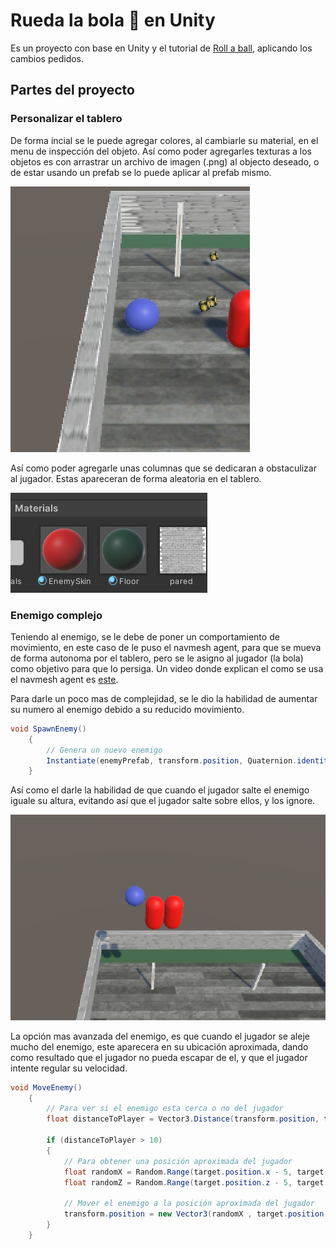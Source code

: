 # Rueda la bola :8ball: en Unity
Es un proyecto con base en Unity y el tutorial de [Roll a ball](https://learn.unity.com/project/roll-a-ball), aplicando los cambios pedidos.

## Partes del proyecto

### Personalizar el tablero

De forma incial se le puede agregar colores, al cambiarle su material, en el menu de inspección del objeto. Así como poder agregarles texturas a los objetos es con arrastrar un archivo de imagen (.png) al objecto deseado, o de estar usando un prefab se lo puede aplicar al prefab mismo.

![Escena texturas](media/imagenEscenaTexturas.png)

Así como poder agregarle unas columnas que se dedicaran a obstaculizar al jugador. Estas apareceran de forma aleatoria en el tablero.

![archivo pared](media/imagenColumnaArchivo.png)

### Enemigo complejo

Teniendo al enemigo, se le debe de poner un comportamiento de movimiento, en este caso de le puso el navmesh agent, para que se mueva de forma autonoma por el tablero, pero se le asigno al jugador (la bola) como objetivo para que lo persiga. Un video donde explican el como se usa el navmesh agent es [este](https://www.youtube.com/watch?v=CHV1ymlw-P8).

Para darle un poco mas de complejidad, se le dio la habilidad de aumentar su numero al enemigo debido a su reducido movimiento.
```csharp
void SpawnEnemy()
    {
        // Genera un nuevo enemigo
        Instantiate(enemyPrefab, transform.position, Quaternion.identity);
    }
```

Así como el darle la habilidad de que cuando el jugador salte el enemigo iguale su altura, evitando así que el jugador salte sobre ellos, y los ignore.

![Escena Enemigos aereos](media/imagenMultiplesEnemigoAereo.png)

La opción mas avanzada del enemigo, es que cuando el jugador se aleje mucho del enemigo, este aparecera en su ubicación aproximada, dando como resultado que el jugador no pueda escapar de el, y que el jugador intente regular su velocidad.
```csharp	
void MoveEnemy()
    {
        // Para ver si el enemigo esta cerca o no del jugador
        float distanceToPlayer = Vector3.Distance(transform.position, target.position);

        if (distanceToPlayer > 10)
        {
            // Para obtener una posición aproximada del jugador
            float randomX = Random.Range(target.position.x - 5, target.position.x + 5);
            float randomZ = Random.Range(target.position.z - 5, target.position.z + 5);

            // Mover el enemigo a la posición aproximada del jugador
            transform.position = new Vector3(randomX , target.position.y, randomZ);
        }
    }
```